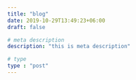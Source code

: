 ```yaml
---
title: "blog"
date: 2019-10-29T13:49:23+06:00
draft: false

# meta description
description: "this is meta description"

# type
type : "post"
---
```

